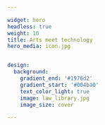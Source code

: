 ```yaml
--- 

widget: hero
headless: true
weight: 10
title: Arts meet technology
hero_media: icon.jpg


design:
  background:
    gradient_end: '#1976d2'
    gradient_start: '#004ba0'
    text_color_light: true
    image: law_library.jpg
    image_size: cover

---
```

